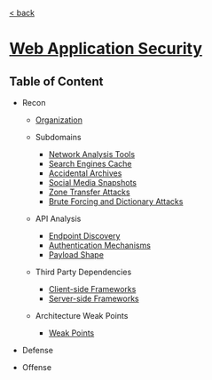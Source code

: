[< back](../README.md)

#  [Web Application Security](https://www.oreilly.com/library/view/web-application-security/9781492053101/)

## Table of Content

- Recon
    - [Organization](./00-organization/i-organization)
    - Subdomains
        - [Network Analysis Tools](./01-recon/a-subdomains/i-network-analysis-tools.md)
        - [Search Engines Cache](./01-recon/a-subdomains/ii-search-engine-cache.md)
        - [Accidental Archives](./01-recon/a-subdomains/iii-accidental-archives.md)
        - [Social Media Snapshots](./01-recon/a-subdomains/iv-social-media-snapshots.md)
        - [Zone Transfer Attacks](./01-recon/a-subdomains/v-zone-transfer-attacks.md)
        - [Brute Forcing and Dictionary Attacks](./01-recon/a-subdomains/vi-brute-forcing.md)
    
    - API Analysis
        - [Endpoint Discovery](./01-recon/b-api-analysis/i-endpoint-discovery.md)
        - [Authentication Mechanisms](./01-recon/b-api-analysis/ii-authentication.md)
        - [Payload Shape](./01-recon/b-api-analysis/iii-payload-shapes.md)
    
    - Third Party Dependencies
        - [Client-side Frameworks](./01-recon/c-third-party-dependencies/i-client-side-frameworks.md)
        - [Server-side Frameworks](./01-recon/c-third-party-dependencies/ii-server-side-frameworks.md) 

    - Architecture Weak Points
        - [Weak Points](./01-recon/d-architecture-weak-points/i-architecture-weak-points.md)

- Defense

- Offense
